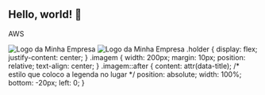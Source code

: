 ## Hello, world! 👋
AWS

<img src="https://d1.awsstatic.com/certification/badges/AWS-Certified-Cloud-Practitioner_badge_150x150.17da917fbddc5383838d9f8209d2030c8d99f31e.png" alt="Logo da Minha Empresa">
<img src="https://d1.awsstatic.com/certification/badges/AWS-Certified-AI-Practitioner_badge_150x150.bb2bb1cae960f5ee8b93d3e2ccc9dd64bff29180.png" alt="Logo da Minha Empresa">
.holder {
    display: flex;
    justify-content: center;
}
.imagem {
  width: 200px;
  margin: 10px;
  position: relative;
  text-align: center;
}
.imagem::after {
  content: attr(data-title); /* estilo que coloco a legenda no lugar */
  position: absolute;
  width: 100%;
  bottom: -20px;
  left: 0;
}
<div class="holder">

  <div class="imagem" data-title="legenda # 1">
    <img src="https://d1.awsstatic.com/certification/badges/AWS-Certified-Cloud-Practitioner_badge_150x150.17da917fbddc5383838d9f8209d2030c8d99f31e.png" alt="">
  </div>

  <div class="imagem" data-title="legenda # 2">
    <img src="https://d1.awsstatic.com/certification/badges/AWS-Certified-AI-Practitioner_badge_150x150.bb2bb1cae960f5ee8b93d3e2ccc9dd64bff29180.png" alt="">
  </div>

</div>


<!--
**maframao12/maframao12** is a ✨ _special_ ✨ repository because its `README.md` (this file) appears on your GitHub profile.

Here are some ideas to get you started:

- 🔭 I’m currently working on ...
- 🌱 I’m currently learning ...
- 👯 I’m looking to collaborate on ...
- 🤔 I’m looking for help with ...
- 💬 Ask me about ...
- 📫 How to reach me: ...
- 😄 Pronouns: ...
- ⚡ Fun fact: ...
-->
